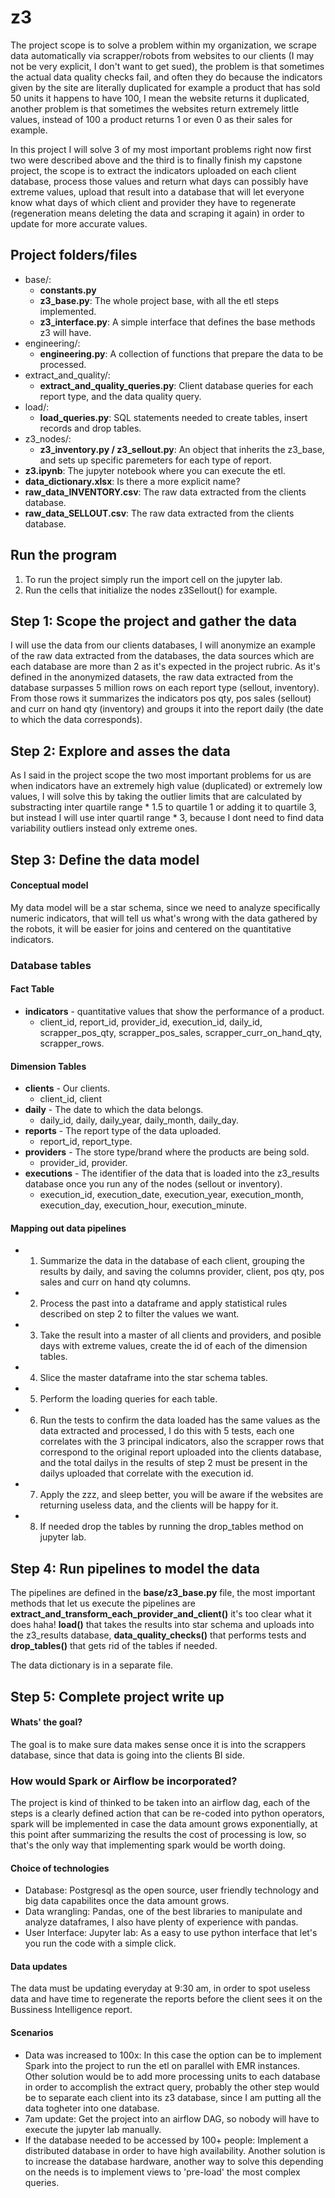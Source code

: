 # z3

The project scope is to solve a problem within my organization, we scrape data automatically via scrapper/robots from websites to our clients (I may not be very explicit, I don't want to get sued), the problem is that sometimes the actual data quality checks fail, and often they do because the indicators given by the site are literally duplicated for example a product that has sold 50 units it happens to have 100, I mean the website returns it duplicated, another problem is that sometimes the websites return extremely little values, instead of 100 a product returns 1 or even 0 as their sales for example.

In this project I will solve 3 of my most important problems right now first two were described above and the third is to finally finish my capstone project, the scope is to extract the indicators uploaded on each client database, process those values and return what days can possibly have extreme values, upload that result into a database that will let everyone know what days of which client and provider they have to regenerate (regeneration means deleting the data and scraping it again) in order to update for more accurate values.

## Project folders/files
* base/:
    * **constants.py**
    * **z3_base.py**: The whole project base, with all the etl steps implemented.
    * **z3_interface.py**: A simple interface that defines the base methods z3 will have.
* engineering/:
    * **engineering.py**: A collection of functions that prepare the data to be processed.
* extract_and_quality/:
    * **extract_and_quality_queries.py**: Client database queries for each report type, and the data quality query.
* load/:
    * **load_queries.py**: SQL statements needed to create tables, insert records and drop tables.
* z3_nodes/:
    * **z3_inventory.py / z3_sellout.py**: An object that inherits the z3_base, and sets up specific paremeters for each type of report.
* **z3.ipynb**: The jupyter notebook where you can execute the etl.
* **data_dictionary.xlsx**: Is there a more explicit name?
* **raw_data_INVENTORY.csv**: The raw data extracted from the clients database.
* **raw_data_SELLOUT.csv**: The raw data extracted from the clients database.


## Run the program
1. To run the project simply run the import cell on the jupyter lab.
2. Run the cells that initialize the nodes z3Sellout() for example.

## Step 1: Scope the project and gather the data
I will use the data from our clients databases,  I will anonymize an example of the raw data extracted from the databases, the data sources which are each database are more than 2 as it's expected in the project rubric. As it's defined in the anonymized datasets, the raw data extracted from the database surpasses 5 million rows on each report type (sellout, inventory). From those rows it summarizes the indicators pos qty, pos sales (sellout) and curr on hand qty (inventory) and groups it into the report daily (the date to which the data corresponds).

## Step 2: Explore and asses the data
As I said in the project scope the two most important problems for us are when indicators have an extremely high value (duplicated) or extremely low values, I will solve this by taking the outlier limits that are calculated by substracting inter quartile range * 1.5 to quartile 1 or adding it to quartile 3, but instead I will use inter quartil range * 3, because I dont need to find data variability outliers instead only extreme ones.

## Step 3: Define the data model
#### Conceptual model
My data model will be a star schema, since we need to analyze specifically numeric indicators, that will tell us what's wrong with the data gathered by the robots, it will be easier for joins and centered on the quantitative indicators.


### Database tables
#### Fact Table

* **indicators** - quantitative values that show the performance of a product.
    * client_id, report_id, provider_id, execution_id, daily_id, scrapper_pos_qty, scrapper_pos_sales, scrapper_curr_on_hand_qty, scrapper_rows.

#### Dimension Tables

* **clients** - Our clients.
    * client_id, client
* **daily** - The date to which the data belongs.
    * daily_id, daily, daily_year, daily_month, daily_day.
* **reports** - The report type of the data uploaded.
    * report_id, report_type.
* **providers** - The store type/brand where the products are being sold. 
    * provider_id, provider.
* **executions** - The identifier of the data that is loaded into the z3_results database once you run any of the nodes (sellout or inventory).
    * execution_id, execution_date, execution_year, execution_month, execution_day, execution_hour, execution_minute.

#### Mapping out data pipelines
* 1. Summarize the data in the database of each client, grouping the results by daily, and saving the columns provider, client, pos qty, pos sales and curr on hand qty columns.
* 2. Process the past into a dataframe and apply statistical rules described on step 2 to filter the values we want.
* 3. Take the result into a master of all clients and providers, and posible days with extreme values, create the id of each of the dimension tables.
* 4. Slice the master dataframe into the star schema tables.
* 5. Perform the loading queries for each table.
* 6. Run the tests to confirm the data loaded has the same values as the data extracted and processed, I do this with 5 tests, each one correlates with the 3 principal indicators, also the scrapper rows that correspond to the original report uploaded into the clients database, and the total dailys in the results of step 2 must be present in the dailys uploaded that correlate with the execution id.
* 7. Apply the zzz, and sleep better, you will be aware if the websites are returning useless data, and the clients will be happy for it.
* 8. If needed drop the tables by running the drop_tables method on jupyter lab.

## Step 4: Run pipelines to model the data
The pipelines are defined in the **base/z3_base.py** file, the most important methods that let us execute the pipelines are **extract_and_transform_each_provider_and_client()** it's too clear what it does haha! **load()** that takes the results into star schema and uploads into the z3_results database, **data_quality_checks()** that performs tests and **drop_tables()** that gets rid of the tables if needed. 

The data dictionary is in a separate file.

## Step 5: Complete project write up
#### Whats' the goal?
The goal is to make sure data makes sense once it is into the scrappers database, since that data is going into the clients BI side.

### How would Spark or Airflow be incorporated?
The project is kind of thinked to be taken into an airflow dag, each of the steps is a clearly defined action that can be re-coded into python operators, spark will be implemented in case the data amount grows exponentially, at this point after summarizing the results the cost of processing is low, so that's the only way that implementing spark would be worth doing.


#### Choice of technologies
* Database: Postgresql as the open source, user friendly technology and big data capabilites once the data amount grows.
* Data wrangling: Pandas, one of the best libraries to manipulate and analyze dataframes, I also have plenty of experience with pandas.
* User Interface: Jupyter lab: As a easy to use python interface that let's you run the code with a simple click.

#### Data updates
The data must be updating everyday at 9:30 am, in order to spot useless data and have time to regenerate the reports before the client sees it on the Bussiness Intelligence report.

#### Scenarios
* Data was increased to 100x: In this case the option can be to implement Spark into the project to run the etl on parallel with EMR instances. Other solution would be to add more processing units to each database in order to accomplish the extract query, probably the other step would be to separate each client into its z3 database, since I am putting all the data togheter into one database. 
* 7am update: Get the project into an airflow DAG, so nobody will have to execute the jupyter lab manually.
* If the database needed to be accessed by 100+ people: Implement a distributed database in order to have high availability.
Another solution is to increase the database hardware, another way to solve this depending on the needs is to implement views to 'pre-load' the most complex queries.




